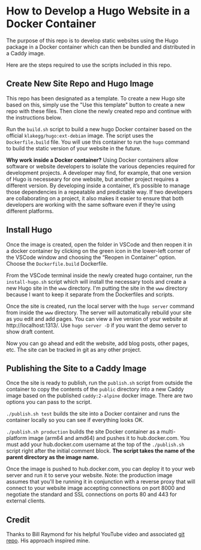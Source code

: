 # How to Develop a Hugo Website in a Docker Container

The purpose of this repo is to develop static websites using the Hugo package in a Docker
container which can then be bundled and distributed in a Caddy image.

Here are the steps required to use the scripts included in this repo.

## Create New Site Repo and Hugo Image

This repo has been designated as a template. To create a new Hugo site based on this, simply use the "Use this template" button to create a new repo with these files. Then clone the newly created repo and continue with the instructions below.

Run the `build.sh` script to build a new hugo Docker container based on the official `klakegg/hugo:ext-debian` image. The script uses the `Dockerfile.build` file. You will use this container to run the `hugo` command to build the static version of your website in the future.

**Why work inside a Docker container?** Using Docker containers allow software or website developers to isolate the various depencies required for development projects. A developer may find, for example, that one version of Hugo is necesseary for one website, but another project requires a different version. By developing inside a container, it’s possible to manage those dependencies in a repeatable and predictable way. If two developers are collaborating on a project, it also makes it easier to ensure that both developers are working with the same software even if they’re using different platforms.

## Install Hugo

Once the image is created, open the folder in VSCode and then reopen it in a docker container by clicking on the green icon in the lower-left corner of the VSCode window and choosing the “Reopen in Container” option. Choose the `Dockerfile.build` Dockerfile.

From the VSCode terminal inside the newly created hugo container, run the `install-hugo.sh` script which will install the necessary tools and create a new Hugo site in the `www` directory. I'm putting the site in the `www` directory because I want to keep it separate from the Dockerfiles and scripts.

Once the site is created, run the local server with the `hugo server` command from inside the `www` directory. The server will automatically rebuild your site as you edit and add pages. You can view a live version of your website at http://localhost:1313/. Use `hugo server -D` if you want the demo server to show draft content.

Now you can go ahead and edit the website, add blog posts, other pages, etc. The site can be tracked in git as any other project.

## Publishing the Site to a Caddy Image

Once the site is ready to publish, run the `publish.sh` script from outside the container to copy the contents of the `public` directory into a new Caddy image based on the published `caddy:2-alpine` docker image. There are two options you can pass to the script.

`./publish.sh test` builds the site into a Docker container and runs the container locally so you can see if everything looks OK.

`./publish.sh production` builds the site Docker container as a multi-platform image (arm64 and amd64) and pushes it to hub.docker.com. You must add your hub.docker.com username at the top of the `./publish.sh` script right after the initial comment block. **The script takes the name of the parent directory as the image name.**

Once the image is pushed to hub.docker.com, you can deploy it to your web server and run it to serve your website. Note: the production image assumes that you'll be running it in conjunction with a reverse proxy that will connect to your website image accepting connections on port 8000 and negotiate the standard and SSL connections on ports 80 and 443 for external clients.

## Credit

Thanks to Bill Raymond for his helpful YouTube video and associated [git repo](https://github.com/BillRaymond/my-jekyll-docker-website). His approach inspired mine.
